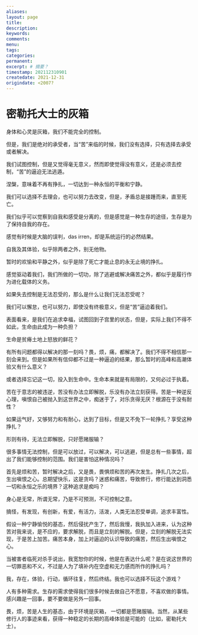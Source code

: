 ```yaml
---
aliases:
layout: page
title:
description:
keywords:
comments:
menu:
tags: 
categories:
permanent: 
excerpt: # 摘要？
timestamp: 202112310901
createdate: 2021-12-31
origindate: <2007?
---
```


# 密勒托大士的灰箱

身体和心灵是灰箱，我们不能完全的控制。

  

但是，我们是绝对的承受者，当“苦”来临的时候，我们没有选择，只有选择去承受或者解决。

  

我们试图控制，但是又觉得毫无意义，然而即使觉得没有意义，还是必须去控制，“苦”的逼迫无法逃遁。

  

涅槃，意味着不再有挣扎，一切达到一种永恒的平衡和宁静。

  

我们可以选择不去理会，也可以努力去改变，但是，矛盾总是接踵而来，直至死亡。

  

我们似乎可以觉察到自我和感受是分离的，但是感觉是一种生存的途径，生存是为了保持自我的存在。

  

感觉有时候是大脑的误判，das irren，却是系统运行的必然结果。

  

自我及其体验，似乎除两者之外，别无他物。

  

暂时的欢愉和平静之外，似乎是除了死亡才能止息的永无止境的挣扎。

  

感觉驱动着我们，我们所做的一切功，除了逃避或解决痛苦之外，都似乎是履行作为进化载体的义务。

  

如果失去控制是无法忍受的，那么是什么让我们无法忍受呢？

  

我们可以懈怠，也可以努力，即使没有终极意义，但是“苦”逼迫着我们。

  

表面看来，是我们在追求幸福，试图回到子宫里的状态，但是，实际上我们不得不如此，生命由此成为一种负担？

  

生命是贫瘠土地上怒放的鲜花？

  

有所有问题都得以解决的那一刻吗？畏，烦，痛，都解决了。我们不得不相信那一刻会来到。但是如果所有信仰都不过是一种逼迫的结果，那么暂时的高峰和高潮体验又有什么意义？

  

或者选择忘记这一切，投入到生命中。生命本来就是有局限的，又何必过于执着。

  

苦在于意志的被违逆，苦没有办法立即解脱，乐没有办法立刻获得。苦是一种逆反心理，嗔恨自己被抛入到这世界之中，痴迷于了，对乐贪得无厌？根源在于没有耐性？

  

如果运气好，又够努力和有耐心，达到了目标，但是又不免下一轮挣扎？享受这种挣扎？

  

形则有待，无法立即解脱，只好愿赌服输？

  

很多事情无法控制，但是可以放过，可以解决，可以逃避，但是总有一些事情，超出了我们能够控制的范围。我们是害怕这种情况吗？

  

首先是烦和苦，暂时解决之后，又是畏，畏惧烦和苦的再次发生。挣扎几次之后，生出嗔恨之心。总期望快乐，这是贪吗？迷惑和痛苦，导致修行，修行能达到洞悉一切和永恒之乐的境界？这种追求是痴吗？

  

身心是无常，所谓无常，乃是不可预测，不可控制之意。

  

搞怪，有发现，有创新，有爱，有活力，活泼，人类无法忍受单调，追求丰富性。

  

假设一种宁静愉悦的基态，然后侵扰产生了，然后我慢，我执加入进来，认为这种苦对我来说，是不应的，要求解脱，而且是立刻的解脱。但是，立刻的解脱无法实现，于是苦上加苦。痛苦本身，加上对逼迫的认识导致的痛苦，然后生出嗔恨之心。

  

当被害者临死对杀手说出，我宽恕你的时候，他是在表达什么呢？是在说这世界的一切罪恶和不义，不过是人为了填补内在空虚和无力感而所作的挣扎吗？

  

我，存在，体验，行动，循环往复，然后终结。我也可以选择不玩这个游戏？

  

人有多种需求。生存的需求使得我们很多时候去做自己不愿意，不喜欢做的事情。感兴趣是一回事，要不要做是另外一回事。

  

  

畏，烦，苦是人生的基态，由于环境是灰箱， 一切都是愿赌服输。当然，从某些修行人的事迹来看，获得一种稳定的长期的高峰体验是可能的（比如，密勒托大士）。
